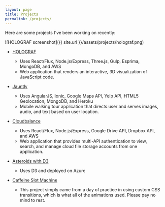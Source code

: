 ```yaml
---
layout: page
title: Projects
permalink: /projects/
---
```


Here are some projects I've been working on recently:

![HOLOGRAF screenshot]({{ site.url }}/assets/projects/holograf.png)
- [HOLOGRAF](http://holograf.io)
  - Uses React/Flux, Node.js/Express, Three.js, Gulp, Esprima, MongoDB, and AWS 
  - Web application that renders an interactive, 3D visualization of JavaScript code.

- [Jauntly](http://gojaunt.co)
  - Uses AngularJS, Ionic, Google Maps API, Yelp API, HTML5 Geolocation, MongoDB, and Heroku 
  - Mobile walking tour application that directs user and serves images, audio, and text based on user location.

- [Cloudbalance](https://cloudbalance.co)
  - Uses React/Flux, Node.js/Express, Google Drive API, Dropbox API, and AWS 
  - Web application that provides multi-API authentication to view, search, and manage cloud file storage accounts from one application.

- [Asteroids with D3](http://d3asteroids.azurewebsites.net)
  - Uses D3 and deployed on Azure

- [Caffeine Slot Machine](http://caffeine-slot-machine.herokuapp.com)
    - This project simply came from a day of practice in using custom CSS transitions, which is what all of the animations used. Please pay no mind to rest.

